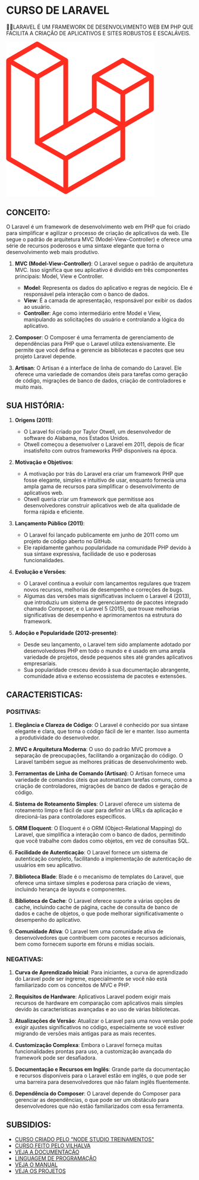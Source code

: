 # CURSO DE LARAVEL
👨‍⚖️LARAVEL É UM FRAMEWORK DE DESENVOLVIMENTO WEB EM PHP QUE FACILITA A CRIAÇÃO DE APLICATIVOS E SITES ROBUSTOS E ESCALÁVEIS.

<img src="FOTO.png" align="center" width="400"> <br>

## CONCEITO:
O Laravel é um framework de desenvolvimento web em PHP que foi criado para simplificar e agilizar o processo de criação de aplicativos da web. Ele segue o padrão de arquitetura MVC (Model-View-Controller) e oferece uma série de recursos poderosos e uma sintaxe elegante que torna o desenvolvimento web mais produtivo.

1. **MVC (Model-View-Controller)**: O Laravel segue o padrão de arquitetura MVC. Isso significa que seu aplicativo é dividido em três componentes principais: Model, View e Controller. 

    - **Model**: Representa os dados do aplicativo e regras de negócio. Ele é responsável pela interação com o banco de dados.
    - **View**: É a camada de apresentação, responsável por exibir os dados ao usuário.
    - **Controller**: Age como intermediário entre Model e View, manipulando as solicitações do usuário e controlando a lógica do aplicativo.

2. **Composer**: O Composer é uma ferramenta de gerenciamento de dependências para PHP que o Laravel utiliza extensivamente. Ele permite que você defina e gerencie as bibliotecas e pacotes que seu projeto Laravel depende.

3. **Artisan**: O Artisan é a interface de linha de comando do Laravel. Ele oferece uma variedade de comandos úteis para tarefas como geração de código, migrações de banco de dados, criação de controladores e muito mais.

## SUA HISTÓRIA:
1. **Origens (2011)**:
   - O Laravel foi criado por Taylor Otwell, um desenvolvedor de software do Alabama, nos Estados Unidos.
   - Otwell começou a desenvolver o Laravel em 2011, depois de ficar insatisfeito com outros frameworks PHP disponíveis na época.

2. **Motivação e Objetivos**:
   - A motivação por trás do Laravel era criar um framework PHP que fosse elegante, simples e intuitivo de usar, enquanto fornecia uma ampla gama de recursos para simplificar o desenvolvimento de aplicativos web.
   - Otwell queria criar um framework que permitisse aos desenvolvedores construir aplicativos web de alta qualidade de forma rápida e eficiente.

3. **Lançamento Público (2011)**:
   - O Laravel foi lançado publicamente em junho de 2011 como um projeto de código aberto no GitHub.
   - Ele rapidamente ganhou popularidade na comunidade PHP devido à sua sintaxe expressiva, facilidade de uso e poderosas funcionalidades.

4. **Evolução e Versões**:
   - O Laravel continua a evoluir com lançamentos regulares que trazem novos recursos, melhorias de desempenho e correções de bugs.
   - Algumas das versões mais significativas incluem o Laravel 4 (2013), que introduziu um sistema de gerenciamento de pacotes integrado chamado Composer, e o Laravel 5 (2015), que trouxe melhorias significativas de desempenho e aprimoramentos na estrutura do framework.

5. **Adoção e Popularidade (2012-presente)**:
   - Desde seu lançamento, o Laravel tem sido amplamente adotado por desenvolvedores PHP em todo o mundo e é usado em uma ampla variedade de projetos, desde pequenos sites até grandes aplicativos empresariais.
   - Sua popularidade cresceu devido à sua documentação abrangente, comunidade ativa e extenso ecossistema de pacotes e extensões.

## CARACTERISTICAS:
### POSITIVAS:
1. **Elegância e Clareza de Código**: O Laravel é conhecido por sua sintaxe elegante e clara, que torna o código fácil de ler e manter. Isso aumenta a produtividade do desenvolvedor.

2. **MVC e Arquitetura Moderna**: O uso do padrão MVC promove a separação de preocupações, facilitando a organização do código. O Laravel também segue as melhores práticas de desenvolvimento web.

3. **Ferramentas de Linha de Comando (Artisan)**: O Artisan fornece uma variedade de comandos úteis que automatizam tarefas comuns, como a criação de controladores, migrações de banco de dados e geração de código.

4. **Sistema de Roteamento Simples**: O Laravel oferece um sistema de roteamento limpo e fácil de usar para definir as URLs da aplicação e direcioná-las para controladores específicos.

5. **ORM Eloquent**: O Eloquent é o ORM (Object-Relational Mapping) do Laravel, que simplifica a interação com o banco de dados, permitindo que você trabalhe com dados como objetos, em vez de consultas SQL.

6. **Facilidade de Autenticação**: O Laravel fornece um sistema de autenticação completo, facilitando a implementação de autenticação de usuários em seu aplicativo.

7. **Biblioteca Blade**: Blade é o mecanismo de templates do Laravel, que oferece uma sintaxe simples e poderosa para criação de views, incluindo herança de layouts e componentes.

8. **Biblioteca de Cache**: O Laravel oferece suporte a várias opções de cache, incluindo cache de página, cache de consulta de banco de dados e cache de objetos, o que pode melhorar significativamente o desempenho do aplicativo.

9. **Comunidade Ativa**: O Laravel tem uma comunidade ativa de desenvolvedores que contribuem com pacotes e recursos adicionais, bem como fornecem suporte em fóruns e mídias sociais.

### NEGATIVAS:
1. **Curva de Aprendizado Inicial**: Para iniciantes, a curva de aprendizado do Laravel pode ser íngreme, especialmente se você não está familiarizado com os conceitos de MVC e PHP.

2. **Requisitos de Hardware**: Aplicativos Laravel podem exigir mais recursos de hardware em comparação com aplicativos mais simples devido às características avançadas e ao uso de várias bibliotecas.

3. **Atualizações de Versão**: Atualizar o Laravel para uma nova versão pode exigir ajustes significativos no código, especialmente se você estiver migrando de versões mais antigas para as mais recentes.

4. **Customização Complexa**: Embora o Laravel forneça muitas funcionalidades prontas para uso, a customização avançada do framework pode ser desafiadora.

5. **Documentação e Recursos em Inglês**: Grande parte da documentação e recursos disponíveis para o Laravel estão em inglês, o que pode ser uma barreira para desenvolvedores que não falam inglês fluentemente.

6. **Dependência do Composer**: O Laravel depende do Composer para gerenciar as dependências, o que pode ser um obstáculo para desenvolvedores que não estão familiarizados com essa ferramenta.

## SUBSIDIOS:
- [CURSO CRIADO PELO "NODE STUDIO TREINAMENTOS"](https://youtube.com/playlist?list=PLwXQLZ3FdTVH5Tb57_-ll_r0VhNz9RrXb&si=ULKdTD6KCNuP7reH)
- [CURSO FEITO PELO VILHALVA](https://github.com/VILHALVA)
- [VEJA A DOCUMENTAÇÃO](https://laravel.com/docs/10.x)
- [LINGUAGEM DE PROGRAMAÇÃO](https://github.com/VILHALVA/CURSO-DE-PHP)
- [VEJA O MANUAL](./MANUAL.md)
- [VEJA OS PROJETOS](https://github.com/VILHALVA?tab=repositories&q=topic:LARAVEL)
